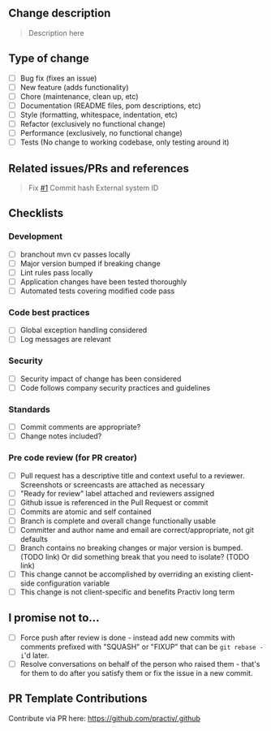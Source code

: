 ## Change description


> Description here

## Type of change
- [ ] Bug fix (fixes an issue)
- [ ] New feature (adds functionality)
- [ ] Chore (maintenance, clean up, etc)
- [ ] Documentation (README files, pom descriptions, etc)
- [ ] Style (formatting, whitespace, indentation, etc)
- [ ] Refactor (exclusively no functional change)
- [ ] Performance (exclusively, no functional change)
- [ ] Tests (No change to working codebase, only testing around it)

## Related issues/PRs and references

> Fix [#1]()
> Commit hash
> External system ID

## Checklists

### Development

- [ ] branchout mvn cv passes locally
- [ ] Major version bumped if breaking change
- [ ] Lint rules pass locally
- [ ] Application changes have been tested thoroughly
- [ ] Automated tests covering modified code pass

### Code best practices

- [ ] Global exception handling considered
- [ ] Log messages are relevant

### Security

- [ ] Security impact of change has been considered
- [ ] Code follows company security practices and guidelines

### Standards
- [ ] Commit comments are appropriate?
- [ ] Change notes included?

### Pre code review (for PR creator)

- [ ] Pull request has a descriptive title and context useful to a reviewer. Screenshots or screencasts are attached as necessary
- [ ] "Ready for review" label attached and reviewers assigned
- [ ] Github issue is referenced in the Pull Request or commit
- [ ] Commits are atomic and self contained
- [ ] Branch is complete and overall change functionally usable
- [ ] Committer and author name and email are correct/appropriate, not git defaults
- [ ] Branch contains no breaking changes or major version is bumped. (TODO link) Or did something break that you need to isolate? (TODO link)
- [ ] This change cannot be accomplished by overriding an existing client-side configuration variable
- [ ] This change is not client-specific and benefits Practiv long term

## I promise not to...

- [ ] Force push after review is done - instead add new commits with comments prefixed with "SQUASH" or "FIXUP" that can be `git rebase -i`'d later.
- [ ] Resolve conversations on behalf of the person who raised them - that's for them to do after you satisfy them or fix the issue in a new commit.

## PR Template Contributions

Contribute via PR here: https://github.com/practiv/.github
